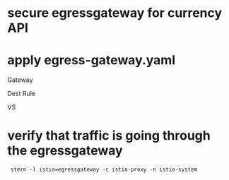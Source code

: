 # secure egressgateway for currency API 

# apply egress-gateway.yaml 

Gateway 

Dest Rule 

VS 


# verify that traffic is going through the egressgateway 

```
 stern -l istio=egressgateway -c istio-proxy -n istio-system
```
